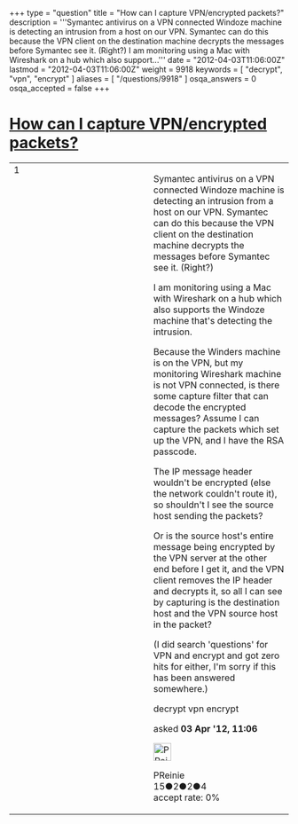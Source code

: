 +++
type = "question"
title = "How can I capture VPN/encrypted packets?"
description = '''Symantec antivirus on a VPN connected Windoze machine is detecting an intrusion from a host on our VPN. Symantec can do this because the VPN client on the destination machine decrypts the messages before Symantec see it. (Right?) I am monitoring using a Mac with Wireshark on a hub which also support...'''
date = "2012-04-03T11:06:00Z"
lastmod = "2012-04-03T11:06:00Z"
weight = 9918
keywords = [ "decrypt", "vpn", "encrypt" ]
aliases = [ "/questions/9918" ]
osqa_answers = 0
osqa_accepted = false
+++

<div class="headNormal">

# [How can I capture VPN/encrypted packets?](/questions/9918/how-can-i-capture-vpnencrypted-packets)

</div>

<div id="main-body">

<div id="askform">

<table id="question-table" style="width:100%;"><colgroup><col style="width: 50%" /><col style="width: 50%" /></colgroup><tbody><tr class="odd"><td style="width: 30px; vertical-align: top"><div class="vote-buttons"><span id="post-9918-upvote" class="ajax-command post-vote up" rel="nofollow" title="I like this post (click again to cancel)"> </span><div id="post-9918-score" class="post-score" title="current number of votes">1</div><span id="post-9918-downvote" class="ajax-command post-vote down" rel="nofollow" title="I dont like this post (click again to cancel)"> </span> <span id="favorite-mark" class="ajax-command favorite-mark" rel="nofollow" title="mark/unmark this question as favorite (click again to cancel)"> </span><div id="favorite-count" class="favorite-count"></div></div></td><td><div id="item-right"><div class="question-body"><p>Symantec antivirus on a VPN connected Windoze machine is detecting an intrusion from a host on our VPN. Symantec can do this because the VPN client on the destination machine decrypts the messages before Symantec see it. (Right?)</p><p>I am monitoring using a Mac with Wireshark on a hub which also supports the Windoze machine that's detecting the intrusion.</p><p>Because the Winders machine is on the VPN, but my monitoring Wireshark machine is not VPN connected, is there some capture filter that can decode the encrypted messages? Assume I can capture the packets which set up the VPN, and I have the RSA passcode.</p><p>The IP message header wouldn't be encrypted (else the network couldn't route it), so shouldn't I see the source host sending the packets?</p><p>Or is the source host's entire message being encrypted by the VPN server at the other end before I get it, and the VPN client removes the IP header and decrypts it, so all I can see by capturing is the destination host and the VPN source host in the packet?</p><p>(I did search 'questions' for VPN and encrypt and got zero hits for either, I'm sorry if this has been answered somewhere.)</p></div><div id="question-tags" class="tags-container tags"><span class="post-tag tag-link-decrypt" rel="tag" title="see questions tagged &#39;decrypt&#39;">decrypt</span> <span class="post-tag tag-link-vpn" rel="tag" title="see questions tagged &#39;vpn&#39;">vpn</span> <span class="post-tag tag-link-encrypt" rel="tag" title="see questions tagged &#39;encrypt&#39;">encrypt</span></div><div id="question-controls" class="post-controls"></div><div class="post-update-info-container"><div class="post-update-info post-update-info-user"><p>asked <strong>03 Apr '12, 11:06</strong></p><img src="https://secure.gravatar.com/avatar/c609362c709623fe3591a5da33a4937b?s=32&amp;d=identicon&amp;r=g" class="gravatar" width="32" height="32" alt="PReinie&#39;s gravatar image" /><p><span>PReinie</span><br />
<span class="score" title="15 reputation points">15</span><span title="2 badges"><span class="badge1">●</span><span class="badgecount">2</span></span><span title="2 badges"><span class="silver">●</span><span class="badgecount">2</span></span><span title="4 badges"><span class="bronze">●</span><span class="badgecount">4</span></span><br />
<span class="accept_rate" title="Rate of the user&#39;s accepted answers">accept rate:</span> <span title="PReinie has no accepted answers">0%</span></p></div></div><div id="comments-container-9918" class="comments-container"></div><div id="comment-tools-9918" class="comment-tools"></div><div class="clear"></div><div id="comment-9918-form-container" class="comment-form-container"></div><div class="clear"></div></div></td></tr></tbody></table>

</div>

</div>


